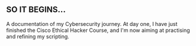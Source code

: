 ## SO IT BEGINS... ##
A documentation of my Cybersecurity journey. At day one, I have just finished the Cisco Ethical Hacker Course, and I'm now aiming at practising and refining my scripting.
